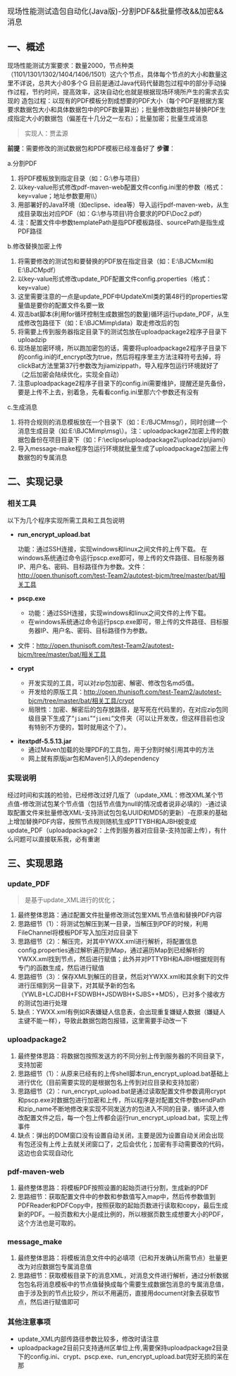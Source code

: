 <big>现场性能测试造包自动化(Java版)-分割PDF&&批量修改&&加密&&消息</big>

## 一、概述
现场性能测试方案要求：数量2000，节点种类（1101/1301/1302/1404/1406/1501）这六个节点，具体每个节点的大小和数量这里不详说，总共大小80多个G
目前是通过Java代码代替跑包过程中的部分手动操作过程，节约时间，提高效率，这块自动化也就是根据现场环境所产生的需求去实现的
造包过程：以现有的PDF模板分割成想要的PDF大小（每个PDF是根据方案要求数据包大小和具体数据包中的PDF数量算出）；批量修改数据包并替换PDF生成指定大小的数据包（偏差在十几分之一左右）；批量加密；批量生成消息

> 实现人：贾孟源

**前提**：需要修改的测试数据包和PDF模板已经准备好了
**步骤**：

a.分割PDF

1. 将PDF模板放到指定目录（如：G:\\参与项目）
2. 以key-value形式修改pdf-maven-web配置文件config.ini里的参数（格式：key=value；地址参数要用\\\）
3. 用部署好的Java环境（如eclipse、idea等）导入运行pdf-maven-web，从生成目录取出对应PDF（如：G:\\参与项目\\符合要求的PDF\\Doc2.pdf）
4. 注：配置文件中参数templatePath是指PDF模板路径、sourcePath是指生成PDF路径

b.修改替换加密上传

1. 将需要修改的测试包和要替换的PDF放在指定目录（如：E:\BJCMxml和E:\BJCMpdf）
2. 以key-value形式修改update_PDF配置文件config.properties（格式：key=value）
3. 这里需要注意的一点是update_PDF中UpdateXml类的第48行的properties常量值是要你的配置文件名要一致
4. 双击bat脚本(利用for循环控制生成数据包的数量)循环运行update_PDF，从生成修改包路径下（如：E:\BJCMimp\data）取走修改后的包
5. 将需要上传到服务器指定目录下的测试包放在uploadpackage2程序子目录下uploadzip
6. 现场是加密环境，所以跑加密包的话，需要将uploadpackage2程序子目录下的config.ini的if_encrypt改为true，然后将程序里主方法注释符号去掉，将clickBat方法里第37行参数改为jiamizippath，导入程序包运行环境就好了（之后加密会陆续优化，实现全自动）
7. 注意uploadpackage2程序子目录下的config.ini需要维护，提醒还是先备份，要是上传不上去，别着急，先看看config.ini里那六个参数还有没有

c.生成消息

1. 将符合规则的消息模板放在一个目录下（如：E:/BJCMmsg/），同时创建一个消息生成目录（如:E:\BJCMimp\msg\）。注：uploadpackage2加密上传的数据包备份在项目目录下（如：F:\eclipse\uploadpackage2\uploadzip\jiami）
2. 导入message-make程序包运行环境就批量生成了uploadpackage2加密上传数据包的专属消息

## 二、实现记录

### 相关工具

以下为几个程序实现所需工具和工具包说明

- **run_encrypt_upload.bat**

     功能：通过SSH连接，实现windows和linux之间文件的上传下载。  在windows系统通过命令运行pscp.exe即可，带上传的文件路径、目标服务器IP、用户名、密码、目标路径作为参数。文件：http://open.thunisoft.com/test-Team2/autotest-bjcm/tree/master/bat/相关工具

* **pscp.exe**  
  
  * 功能：通过SSH连接，实现windows和linux之间文件的上传下载。  
  * 在windows系统通过命令运行pscp.exe即可，带上传的文件路径、目标服务器IP、用户名、密码、目标路径作为参数。
* 文件：http://open.thunisoft.com/test-Team2/autotest-bjcm/tree/master/bat/相关工具
  
* **crypt**  
  * 开发实现的工具，可以对zip包加密、解密、修改包名md5值。  
  * 开发给的原版工具：http://open.thunisoft.com/test-Team2/autotest-bjcm/tree/master/bat/相关工具/crypt  
  * 局限性：加密、解密后的包存放路径，是写死在代码里的，在对应zip包同级目录下生成了“`jiami`”“`jiemi`”文件夹（可以让开发改，但这样目前也没有特别不方便的，暂时就用这个了）。

- **itextpdf-5.5.13.jar**
  - 通过Maven加载的处理PDF的工具包，用于分割时候引用其中的方法
  - 网上就有原版jar包和Maven引入的dependency

### 实现说明

经过时间和实践的检验，已经修改过好几版了（update_XML：修改XML某个节点值-修改测试包某个节点值（包括节点值为null的情况或者说非必填的）-通过读取配置文件来批量修改XML-支持测试包包名UUID和MD5的更新）-在原来的基础上增加替换PDF内容，按照节点规则随机生成PTTYBH和AJBH蜕变成update_PDF（uploadpackage2：上传到服务器对应目录-支持加密上传），有什么问题可以直接联系我，必有重谢

## 三、实现思路

### update_PDF

> 是基于update_XML进行的优化；

1. 最终整体思路：通过配置文件批量修改测试包里XML节点值和替换PDF内容
2. 思路细节（1）：将测试包解压到某一目录，当解压到PDF的时候，利用FileChannel将模板PDF写入加压对应目录下
3. 思路细节（2）：解压完，对其中YWXX.xml进行解析，将配置信息config.properties通过解析遍历到Map，通过遍历Map到已经解析的YWXX.xml找到节点，然后进行赋值；此外并对PTTYBH和AJBH根据规则有专门的函数生成，然后进行赋值
4. 思路细节（3）：保存XML到解压的目录，然后对YWXX.xml和其余剩下的文件进行压缩到另一目录下，对其赋予新的包名（YWLB+LCJDBH+FSDWBH+JSDWBH+SJBS++MD5），已对多个接收方的测试包进行处理
5. 缺点：YWXX.xml有例如R表嫌疑人信息表，会出现重复嫌疑人数据（嫌疑人主键不能一样），导致此数据包跑包报错，这里需要手动改一下

### uploadpackage2
1. 最终整体思路：将数据包按照发送方的不同分别上传到服务器的不同目录下，支持加密
2. 思路细节（1）：从原来已经有的上传shell脚本run_encrypt_upload.bat基础上进行优化（目前需要实现的是根据包名上传到对应目录和支持加密）
3. 思路细节（2）：run_encrypt_upload.bat是通过读取配置文件参数调用crypt和pscp.exe对数据包进行加密和上传，所以程序是对配置文件参数sendPath和zip_name不断地修改来实现不同发送方的包进入不同的目录，循环读入修改配置文件之后，每一个包上传都会运行run_encrypt_upload.bat，实现上传事件
4. 缺点：弹出的DOM窗口没有设置自动关闭，主要是因为设置自动关闭会出现有包还没有上传上去就关闭窗口了，之后会优化；加密有手动需要改的代码，这边也会实现自动化

### pdf-maven-web

1. 最终整体思路：将模板PDF按照设置的起始页进行分割，生成新的PDF
2. 思路细节：获取配置文件中的参数和参数值写入map中，然后传参数值到PDFReader和PDFCopy中，按照获取的起始页数进行读取和copy，最后生成新的PDF。一般页数和大小是成比例的，所以根据页数生成想要大小的PDF，这个方法也是可取的。

### message_make

1. 最终整体思路：将模板消息文件中的必填项（已和开发确认所需节点）批量更改为对应数据包专属消息值
2. 思路细节：获取模板目录下的消息XML，对消息文件进行解析，通过分析数据包包名将消息模板中的节点值替换成每个需要生成数据包消息的专属消息值，由于涉及到的节点比较少，所以不用遍历，直接用document对象去获取节点，然后进行赋值即可

### 其他注意事项

* update_XML内部传路径参数比较多，修改时请注意
* uploadpackage2目前只支持通州区单位上传,需要保持uploadpackage2目录下的config.ini、crypt、pscp.exe、run_encrypt_upload.bat完好无损的呆在那
